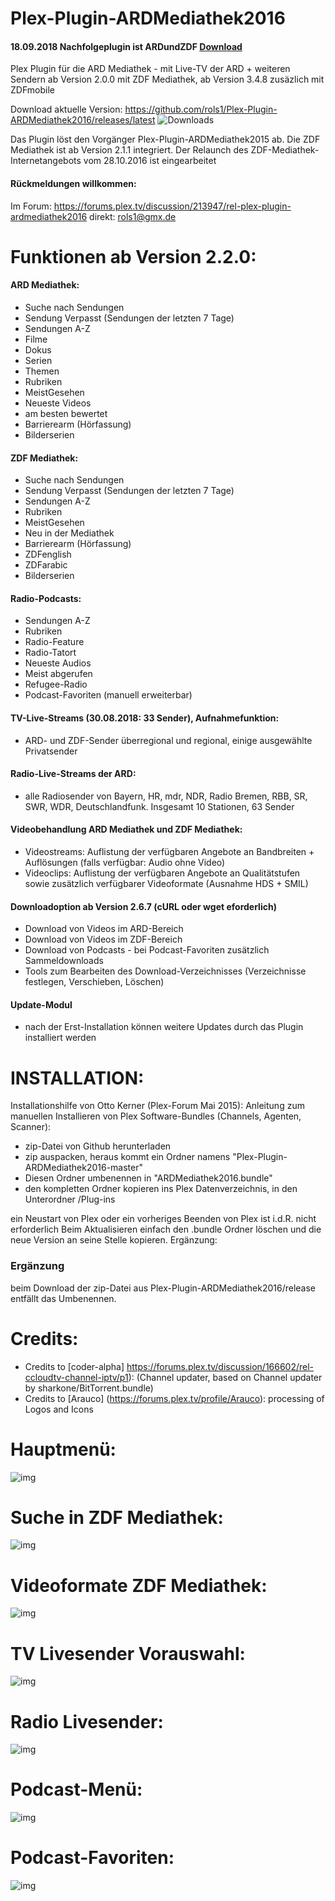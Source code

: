 ﻿Plex-Plugin-ARDMediathek2016
===================
#### 18.09.2018 Nachfolgeplugin ist ARDundZDF [Download](https://github.com/rols1/ARDundZDF/releases/latest)

Plex Plugin für die ARD Mediathek - mit Live-TV der ARD + weiteren Sendern
ab Version 2.0.0 mit ZDF Mediathek, ab Version 3.4.8 zusäzlich mit ZDFmobile 

Download aktuelle Version: https://github.com/rols1/Plex-Plugin-ARDMediathek2016/releases/latest
![Downloads](https://img.shields.io/github/downloads/rols1/Plex-Plugin-ARDMediathek2016/total.svg "Downloads")

Das Plugin löst den Vorgänger Plex-Plugin-ARDMediathek2015 ab. Die ZDF Mediathek ist ab Version 2.1.1 integriert.
Der Relaunch des ZDF-Mediathek-Internetangebots vom 28.10.2016 ist eingearbeitet 

#### Rückmeldungen willkommen:
Im Forum: https://forums.plex.tv/discussion/213947/rel-plex-plugin-ardmediathek2016
direkt: rols1@gmx.de 
  
Funktionen ab Version 2.2.0: 
===================

#### ARD Mediathek:  
- Suche nach Sendungen
- Sendung Verpasst (Sendungen der letzten 7 Tage)
- Sendungen A-Z
- Filme
- Dokus
- Serien
- Themen
- Rubriken
- MeistGesehen
- Neueste Videos
- am besten bewertet
- Barrierearm (Hörfassung)
- Bilderserien

#### ZDF Mediathek: 
- Suche nach Sendungen
- Sendung Verpasst (Sendungen der letzten 7 Tage)
- Sendungen A-Z
- Rubriken
- MeistGesehen
- Neu in der Mediathek
- Barrierearm (Hörfassung)
- ZDFenglish
- ZDFarabic
- Bilderserien

#### Radio-Podcasts:
- Sendungen A-Z
- Rubriken
- Radio-Feature
- Radio-Tatort
- Neueste Audios
- Meist abgerufen
- Refugee-Radio
- Podcast-Favoriten (manuell erweiterbar)

#### TV-Live-Streams (30.08.2018: 33 Sender), Aufnahmefunktion: 
- ARD- und ZDF-Sender überregional und regional, einige ausgewählte Privatsender

#### Radio-Live-Streams der ARD:
- alle Radiosender von Bayern, HR, mdr, NDR, Radio Bremen, RBB, SR, SWR, WDR, Deutschlandfunk. Insgesamt 10 Stationen, 63 Sender
 
#### Videobehandlung ARD Mediathek und ZDF Mediathek:
- Videostreams: Auflistung der verfügbaren Angebote an Bandbreiten + Auflösungen (falls verfügbar: Audio ohne Video)
- Videoclips: Auflistung der verfügbaren Angebote an Qualitätstufen sowie zusätzlich verfügbarer Videoformate (Ausnahme HDS + SMIL) 

#### Downloadoption ab Version 2.6.7 (cURL oder wget eforderlich)
- Download von Videos im ARD-Bereich
- Download von Videos im ZDF-Bereich
- Download von Podcasts - bei Podcast-Favoriten zusätzlich Sammeldownloads 
- Tools zum Bearbeiten des Download-Verzeichnisses (Verzeichnisse festlegen, Verschieben, Löschen)

#### Update-Modul
- nach der Erst-Installation können weitere Updates durch das Plugin installiert werden

INSTALLATION:
===================  
Installationshilfe von Otto Kerner (Plex-Forum Mai 2015):
Anleitung zum manuellen Installieren von Plex Software-Bundles (Channels, Agenten, Scanner):
- zip-Datei von Github herunterladen
- zip auspacken, heraus kommt ein Ordner namens "Plex-Plugin-ARDMediathek2016-master"
- Diesen Ordner umbenennen in "ARDMediathek2016.bundle"
- den kompletten Ordner kopieren ins Plex Datenverzeichnis, in den Unterordner /Plug-ins

ein Neustart von Plex oder ein vorheriges Beenden von Plex ist i.d.R. nicht erforderlich
Beim Aktualisieren einfach den .bundle Ordner löschen und die neue Version an seine Stelle kopieren.
Ergänzung:
 
### Ergänzung
beim Download der zip-Datei aus Plex-Plugin-ARDMediathek2016/release entfällt das Umbenennen.

Credits:
===================  
- Credits to [coder-alpha] https://forums.plex.tv/discussion/166602/rel-ccloudtv-channel-iptv/p1): (Channel updater, based on Channel updater by sharkone/BitTorrent.bundle)
- Credits to [Arauco] (https://forums.plex.tv/profile/Arauco): processing of Logos and Icons

Hauptmenü:
===================  
![img](https://us.v-cdn.net/6025034/uploads/editor/t4/xrwomsb0zpaq.png)

Suche in ZDF Mediathek:
===================  
![img](https://us.v-cdn.net/6025034/uploads/editor/d5/lsawdl1xybzq.png)

Videoformate ZDF Mediathek:
===================  
![img](https://us.v-cdn.net/6025034/uploads/editor/pm/8y069jf7ad38.png)

TV Livesender Vorauswahl:
===================  
![img](https://us.v-cdn.net/6025034/uploads/editor/i5/vo1g066f7n9n.jpg)

Radio Livesender:
===================  
![img](https://us.v-cdn.net/6025034/uploads/editor/m7/qibbk5zksgkj.png)

Podcast-Menü:
===================  
![img](https://us.v-cdn.net/6025034/uploads/editor/mx/pgmo59s3layj.png)

Podcast-Favoriten:
===================  
![img](https://us.v-cdn.net/6025034/uploads/editor/as/s2ogw2bx2s5h.png)



